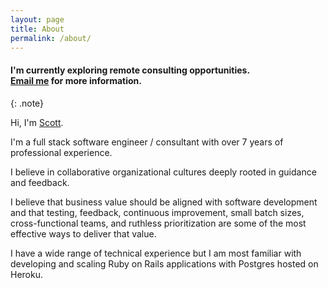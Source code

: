 ```yaml
---	
layout: page	
title: About	
permalink: /about/	
---	
```


#### I'm currently exploring remote consulting opportunities. <br /> [Email me](mailto:blog@scottbartell.com) for more information.
{: .note}

Hi, I'm [Scott](https://www.linkedin.com/in/scottsbartell/).
 
I'm a full stack software engineer / consultant with over 7 years of professional experience.

I believe in collaborative organizational cultures deeply rooted in guidance and feedback.

I believe that business value should be aligned with software development and that 
testing, feedback, continuous improvement, small batch sizes, cross-functional teams, and ruthless prioritization 
are some of the most effective ways to deliver that value.

I have a wide range of technical experience but I am most familiar with developing and scaling 
Ruby on Rails applications with Postgres hosted on Heroku.
